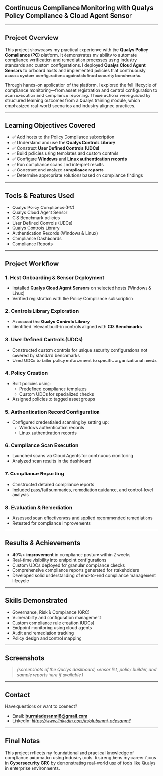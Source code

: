 ##  Continuous Compliance Monitoring with Qualys Policy Compliance & Cloud Agent Sensor


---

##  Project Overview

This project showcases my practical experience with the **Qualys Policy Compliance (PC)** platform. It demonstrates my ability to automate compliance verification and remediation processes using industry standards and custom configurations. I deployed **Qualys Cloud Agent Sensors** to onboard hosts and implemented policies that continuously assess system configurations against defined security benchmarks.

Through hands-on application of the platform, I explored the full lifecycle of compliance monitoring—from asset registration and control configuration to scan execution and compliance reporting. These actions were guided by structured learning outcomes from a Qualys training module, which emphasized real-world scenarios and industry-aligned practices.

---

##  Learning Objectives Covered

- ✅ Add hosts to the Policy Compliance subscription
- ✅ Understand and use the **Qualys Controls Library**
- ✅ Construct **User Defined Controls (UDCs)**
- ✅ Build policies using templates and custom controls
- ✅ Configure **Windows** and **Linux authentication records**
- ✅ Run compliance scans and interpret results
- ✅ Construct and analyze **compliance reports**
- ✅ Determine appropriate solutions based on compliance findings

---

## Tools & Features Used

- Qualys Policy Compliance (PC)  
- Qualys Cloud Agent Sensor  
- CIS Benchmark policies  
- User Defined Controls (UDCs)  
- Qualys Controls Library  
- Authentication Records (Windows & Linux)  
- Compliance Dashboards  
- Compliance Reports  

---

##  Project Workflow

### 1. **Host Onboarding & Sensor Deployment**
- Installed **Qualys Cloud Agent Sensors** on selected hosts (Windows & Linux)
- Verified registration with the Policy Compliance subscription

### 2. **Controls Library Exploration**
- Accessed the **Qualys Controls Library**
- Identified relevant built-in controls aligned with **CIS Benchmarks**

### 3. **User Defined Controls (UDCs)**
- Constructed custom controls for unique security configurations not covered by standard benchmarks
- Used UDCs to tailor policy enforcement to specific organizational needs

### 4. **Policy Creation**
- Built policies using:
  - Predefined compliance templates
  - Custom UDCs for specialized checks
- Assigned policies to tagged asset groups

### 5. **Authentication Record Configuration**
- Configured credentialed scanning by setting up:
  - Windows authentication records
  - Linux authentication records

### 6. **Compliance Scan Execution**
- Launched scans via Cloud Agents for continuous monitoring
- Analyzed scan results in the dashboard

### 7. **Compliance Reporting**
- Constructed detailed compliance reports
- Included pass/fail summaries, remediation guidance, and control-level analysis

### 8. **Evaluation & Remediation**
- Assessed scan effectiveness and applied recommended remediations
- Retested for compliance improvements

---

##  Results & Achievements

-  **40%+ improvement** in compliance posture within 2 weeks
-  Real-time visibility into endpoint configurations
-  Custom UDCs deployed for granular compliance checks
-  Comprehensive compliance reports generated for stakeholders
-  Developed solid understanding of end-to-end compliance management lifecycle

---

##  Skills Demonstrated

- Governance, Risk & Compliance (GRC)
- Vulnerability and configuration management
- Custom compliance rule creation (UDCs)
- Endpoint monitoring using cloud agents
- Audit and remediation tracking
- Policy design and control mapping

---

##  Screenshots

> *(screenshots of the Qualys dashboard, sensor list, policy builder, and sample reports here if available.)*
> 


---

##  Contact

Have questions or want to connect?

-  Email: **bunmiadesanmi8@gmail.com**
-  LinkedIn: *https://www.linkedin.com/in/olubunmi-adesanmi/*

---

##  Final Notes

This project reflects my foundational and practical knowledge of compliance automation using industry tools. It strengthens my career focus in **Cybersecurity GRC** by demonstrating real-world use of tools like Qualys in enterprise environments.


